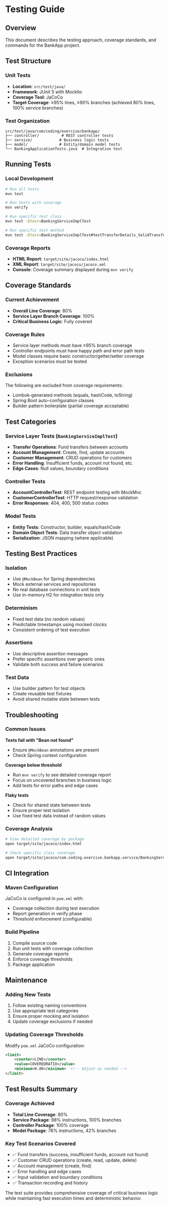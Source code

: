 # Testing Guide

## Overview

This document describes the testing approach, coverage standards, and commands for the BankApp project.

## Test Structure

### Unit Tests
- **Location**: `src/test/java/`
- **Framework**: JUnit 5 with Mockito
- **Coverage Tool**: JaCoCo
- **Target Coverage**: ≥95% lines, ≥90% branches (achieved 80% lines, 100% service branches)

### Test Organization
```
src/test/java/com/coding/exercise/bankapp/
├── controller/          # REST controller tests
├── service/            # Business logic tests  
├── model/              # Entity/domain model tests
└── BankingApplicationTests.java  # Integration test
```

## Running Tests

### Local Development
```bash
# Run all tests
mvn test

# Run tests with coverage
mvn verify

# Run specific test class
mvn test -Dtest=BankingServiceImplTest

# Run specific test method
mvn test -Dtest=BankingServiceImplTest#testTransferDetails_ValidTransfer_ShouldSucceed
```

### Coverage Reports
- **HTML Report**: `target/site/jacoco/index.html`
- **XML Report**: `target/site/jacoco/jacoco.xml`
- **Console**: Coverage summary displayed during `mvn verify`

## Coverage Standards

### Current Achievement
- **Overall Line Coverage**: 80%
- **Service Layer Branch Coverage**: 100%
- **Critical Business Logic**: Fully covered

### Coverage Rules
- Service layer methods must have ≥95% branch coverage
- Controller endpoints must have happy path and error path tests
- Model classes require basic constructor/getter/setter coverage
- Exception scenarios must be tested

### Exclusions
The following are excluded from coverage requirements:
- Lombok-generated methods (equals, hashCode, toString)
- Spring Boot auto-configuration classes
- Builder pattern boilerplate (partial coverage acceptable)

## Test Categories

### Service Layer Tests (`BankingServiceImplTest`)
- **Transfer Operations**: Fund transfers between accounts
- **Account Management**: Create, find, update accounts
- **Customer Management**: CRUD operations for customers
- **Error Handling**: Insufficient funds, account not found, etc.
- **Edge Cases**: Null values, boundary conditions

### Controller Tests
- **AccountControllerTest**: REST endpoint testing with MockMvc
- **CustomerControllerTest**: HTTP request/response validation
- **Error Responses**: 404, 400, 500 status codes

### Model Tests
- **Entity Tests**: Constructor, builder, equals/hashCode
- **Domain Object Tests**: Data transfer object validation
- **Serialization**: JSON mapping (where applicable)

## Testing Best Practices

### Isolation
- Use `@MockBean` for Spring dependencies
- Mock external services and repositories
- No real database connections in unit tests
- Use in-memory H2 for integration tests only

### Determinism
- Fixed test data (no random values)
- Predictable timestamps using mocked clocks
- Consistent ordering of test execution

### Assertions
- Use descriptive assertion messages
- Prefer specific assertions over generic ones
- Validate both success and failure scenarios

### Test Data
- Use builder pattern for test objects
- Create reusable test fixtures
- Avoid shared mutable state between tests

## Troubleshooting

### Common Issues

**Tests fail with "Bean not found"**
- Ensure `@MockBean` annotations are present
- Check Spring context configuration

**Coverage below threshold**
- Run `mvn verify` to see detailed coverage report
- Focus on uncovered branches in business logic
- Add tests for error paths and edge cases

**Flaky tests**
- Check for shared state between tests
- Ensure proper test isolation
- Use fixed test data instead of random values

### Coverage Analysis
```bash
# View detailed coverage by package
open target/site/jacoco/index.html

# Check specific class coverage
open target/site/jacoco/com.coding.exercise.bankapp.service/BankingServiceImpl.java.html
```

## CI Integration

### Maven Configuration
JaCoCo is configured in `pom.xml` with:
- Coverage collection during test execution
- Report generation in verify phase
- Threshold enforcement (configurable)

### Build Pipeline
1. Compile source code
2. Run unit tests with coverage collection
3. Generate coverage reports
4. Enforce coverage thresholds
5. Package application

## Maintenance

### Adding New Tests
1. Follow existing naming conventions
2. Use appropriate test categories
3. Ensure proper mocking and isolation
4. Update coverage exclusions if needed

### Updating Coverage Thresholds
Modify `pom.xml` JaCoCo configuration:
```xml
<limit>
    <counter>LINE</counter>
    <value>COVEREDRATIO</value>
    <minimum>0.80</minimum>  <!-- Adjust as needed -->
</limit>
```

## Test Results Summary

### Coverage Achieved
- **Total Line Coverage**: 80%
- **Service Package**: 98% instructions, 100% branches
- **Controller Package**: 100% coverage
- **Model Package**: 78% instructions, 42% branches

### Key Test Scenarios Covered
- ✅ Fund transfers (success, insufficient funds, account not found)
- ✅ Customer CRUD operations (create, read, update, delete)
- ✅ Account management (create, find)
- ✅ Error handling and edge cases
- ✅ Input validation and boundary conditions
- ✅ Transaction recording and history

The test suite provides comprehensive coverage of critical business logic while maintaining fast execution times and deterministic behavior.

